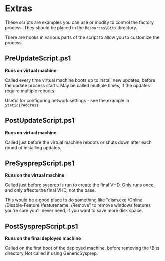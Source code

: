 # Extras

These scripts are examples you can use or modify to control the factory process. They should be placed in the `Resources\Bits` directory. 

There are hooks in various parts of the script to allow you to customize the process.

## PreUpdateScript.ps1
**Runs on virtual machine**

Called every time virtual machine boots up to install new updates, before the update process starts.
May be called multiple times, if the updates require multiple reboots.

Useful for configuring network settings - see the example in `StaticIPAddress`

## PostUpdateScript.ps1
**Runs on virtual machine**

Called just before the virtual machine reboots or shuts down after each round of installing updates.

## PreSysprepScript.ps1
**Runs on the virtual machine**

Called just before sysprep is run to create the final VHD.  Only runs once, and only affects the final VHD, not the base.

This would be a good place to do something like "dism.exe /Online /Disable-Feature /featurename:<something> /Remove" to remove windows
features you're sure you'll never need, if you want to save more disk space.

## PostSysprepScript.ps1
**Runs on the final deployed machine**

Called on the first boot of the deployed machine, before removing the \Bits directory
Not called if using GenericSysprep.

